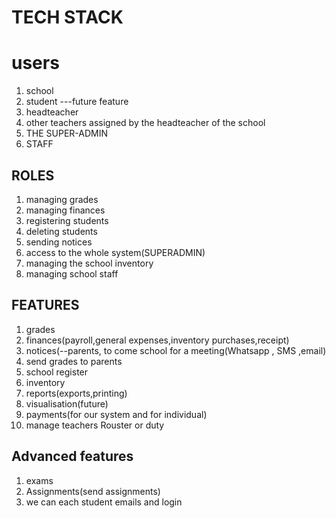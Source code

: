 # TECH STACK

# users

1. school
2. student ---future feature
3. headteacher
4. other teachers assigned by the headteacher of the school
5. THE SUPER-ADMIN
6. STAFF

## ROLES
1. managing grades
2. managing finances
3. registering students
4. deleting students
5. sending notices
6. access to the whole system(SUPERADMIN)
7. managing the school inventory
8. managing school staff

## FEATURES
1. grades
2. finances(payroll,general expenses,inventory purchases,receipt)
3. notices(--parents, to come school for a meeting(Whatsapp , SMS ,email)
4. send grades to parents
5. school register
6. inventory
7. reports(exports,printing)
8. visualisation(future)
9. payments(for our system and for individual)
10. manage teachers Rouster or duty

## Advanced features
1. exams
2. Assignments(send assignments)
3. we can each student emails and login
